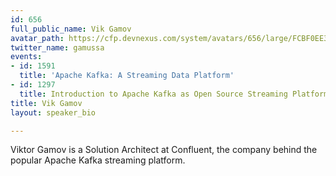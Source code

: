 ```yaml
---
id: 656
full_public_name: Vik Gamov
avatar_path: https://cfp.devnexus.com/system/avatars/656/large/FCBF0EE3-EDF1-453A-9A40-BEA9284711DF.jpg?1506700500
twitter_name: gamussa
events:
- id: 1591
  title: 'Apache Kafka: A Streaming Data Platform'
- id: 1297
  title: Introduction to Apache Kafka as Open Source Streaming Platform
title: Vik Gamov
layout: speaker_bio

---
```

Viktor Gamov is a Solution Architect at Confluent, the company behind the popular Apache Kafka streaming platform. 
